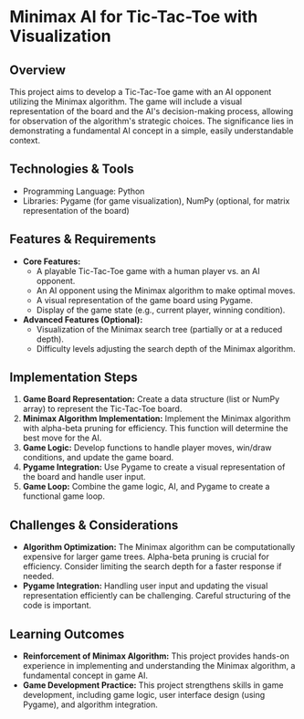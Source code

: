 # Minimax AI for Tic-Tac-Toe with Visualization

## Overview

This project aims to develop a Tic-Tac-Toe game with an AI opponent utilizing the Minimax algorithm.  The game will include a visual representation of the board and the AI's decision-making process, allowing for observation of the algorithm's strategic choices. The significance lies in demonstrating a fundamental AI concept in a simple, easily understandable context.

## Technologies & Tools

- Programming Language: Python
- Libraries: Pygame (for game visualization), NumPy (optional, for matrix representation of the board)

## Features & Requirements

- **Core Features:**
    - A playable Tic-Tac-Toe game with a human player vs. an AI opponent.
    - An AI opponent using the Minimax algorithm to make optimal moves.
    - A visual representation of the game board using Pygame.
    - Display of the game state (e.g., current player, winning condition).
- **Advanced Features (Optional):**
    - Visualization of the Minimax search tree (partially or at a reduced depth).
    - Difficulty levels adjusting the search depth of the Minimax algorithm.


## Implementation Steps

1. **Game Board Representation:** Create a data structure (list or NumPy array) to represent the Tic-Tac-Toe board.
2. **Minimax Algorithm Implementation:**  Implement the Minimax algorithm with alpha-beta pruning for efficiency. This function will determine the best move for the AI.
3. **Game Logic:** Develop functions to handle player moves, win/draw conditions, and update the game board.
4. **Pygame Integration:** Use Pygame to create a visual representation of the board and handle user input.
5. **Game Loop:** Combine the game logic, AI, and Pygame to create a functional game loop.

## Challenges & Considerations

- **Algorithm Optimization:**  The Minimax algorithm can be computationally expensive for larger game trees.  Alpha-beta pruning is crucial for efficiency.  Consider limiting the search depth for a faster response if needed.
- **Pygame Integration:**  Handling user input and updating the visual representation efficiently can be challenging.  Careful structuring of the code is important.

## Learning Outcomes

- **Reinforcement of Minimax Algorithm:** This project provides hands-on experience in implementing and understanding the Minimax algorithm, a fundamental concept in game AI.
- **Game Development Practice:**  This project strengthens skills in game development, including game logic, user interface design (using Pygame), and algorithm integration.

